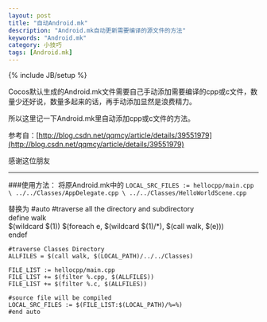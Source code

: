 ```yaml
---
layout: post
title: "自动Android.mk"
description: "Android.mk自动更新需要编译的源文件的方法"
keywords: "Android.mk"
category: 小技巧
tags: [Android.mk]
---
```


{% include JB/setup %}

Cocos默认生成的Android.mk文件需要自己手动添加需要编译的cpp或c文件，数量少还好说，数量多起来的话，再手动添加显然是浪费精力。

所以这里记一下Android.mk里自动添加cpp或c文件的方法。

<!-- more -->

参考自：[http://blog.csdn.net/qqmcy/article/details/39551979](http://blog.csdn.net/qqmcy/article/details/39551979)

感谢这位朋友

---

###使用方法：
将原Android.mk中的
`
LOCAL_SRC_FILES := hellocpp/main.cpp \
                   ../../Classes/AppDelegate.cpp \
                   ../../Classes/HelloWorldScene.cpp
`

替换为
	#auto
	#traverse all the directory and subdirectory  
	define walk  
	  $(wildcard $(1)) $(foreach e, $(wildcard $(1)/*), $(call walk, $(e)))  
	endef  
	   
	#traverse Classes Directory  
	ALLFILES = $(call walk, $(LOCAL_PATH)/../../Classes)  
	   
	FILE_LIST := hellocpp/main.cpp  
	FILE_LIST += $(filter %.cpp, $(ALLFILES))  
	FILE_LIST += $(filter %.c, $(ALLFILES))  
	   
	#source file will be compiled  
	LOCAL_SRC_FILES := $(FILE_LIST:$(LOCAL_PATH)/%=%)
	#end auto